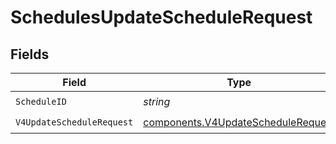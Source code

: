 # SchedulesUpdateScheduleRequest


## Fields

| Field                                                                                    | Type                                                                                     | Required                                                                                 | Description                                                                              |
| ---------------------------------------------------------------------------------------- | ---------------------------------------------------------------------------------------- | ---------------------------------------------------------------------------------------- | ---------------------------------------------------------------------------------------- |
| `ScheduleID`                                                                             | *string*                                                                                 | :heavy_check_mark:                                                                       | N/A                                                                                      |
| `V4UpdateScheduleRequest`                                                                | [components.V4UpdateScheduleRequest](../../models/components/v4updateschedulerequest.md) | :heavy_check_mark:                                                                       | N/A                                                                                      |
